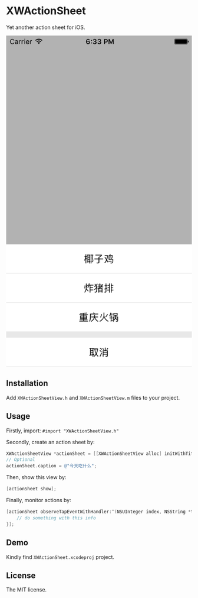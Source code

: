 # XWActionSheet

Yet another action sheet for iOS.

![Demo](Docs/screenshot.png)

## Installation

Add `XWActionSheetView.h` and `XWActionSheetView.m` files to your project.

## Usage

Firstly, import:  `#import "XWActionSheetView.h"`

Secondly, create an action sheet by:

```objective-c
XWActionSheetView *actionSheet = [[XWActionSheetView alloc] initWithTitles:@[@"椰子鸡", @"炸猪排", @"重庆火锅"]];
// Optional
actionSheet.caption = @"今天吃什么";
```

Then, show this view by:

```objective-c
[actionSheet show];
```

Finally, monitor actions by:

```objective-c
[actionSheet observeTapEventWithHandler:^(NSUInteger index, NSString *title, XWActionSheetItemType type) {
    // do something with this info
}];
```

## Demo

Kindly find `XWActionSheet.xcodeproj` project.

## License

The MIT license.


